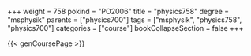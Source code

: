 +++
weight = 758
pokind = "PO2006"
title = "physics758"
degree = "msphysik"
parents = ["physics700"]
tags = ["msphysik", "physics758", "physics700"]
categories = ["course"]
bookCollapseSection = false
+++

{{< genCoursePage >}}
